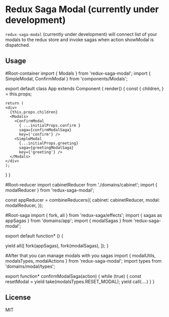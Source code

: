 
# Redux Saga Modal (currently under development)

`redux-saga-modal` (currently under development)
will connect list of your modals to the redux store and invoke sagas when action showModal is dispatched.


## Usage
#Root-container
import { Modals } from 'redux-saga-modal';
import { SimpleModal, ConfirmModal } from 'components/Modals';

export default class App extends Component {
  render() {
    const {
      children,
    } = this.props;

  
    return (
    <div>
      {this.props.children}
      <Modals>
        <ConfirmModal 
          { ...initialProps.confirm }
          saga={confirmModalSaga}
          key={'confirm'} />
        <SimpleModal 
          {...initialProps.greeting}
          saga={greetingModalSaga}
          key={'greeting'} />
      </Modals>
    </div>
    );
  }
}

#Root-reducer
import cabinetReducer from './domains/cabinet';
import { modalReducer } from 'redux-saga-modal';

const appReducer = combineReducers({
  cabinet: cabinetReducer,
  modal: modalReducer,
});

#Root-saga
import { fork, all } from 'redux-saga/effects';
import { sagas as appSagas } from 'domains/app';
import { modalSagas } from 'redux-saga-modal';

export default function* () {
  
  yield all([
    fork(appSagas),
    fork(modalSagas),
  ]);
}

#After that you can manage modals with you sagas
import { modalUtils, modalsTypes, modalActions } from 'redux-saga-modal';
import types from 'domains/modal/types';

export function* confirmModalSaga(action) {
  while (true) {
    const resetModal = yield take(modalsTypes.RESET_MODAL);
    yield call(....)
  }
}

## License

MIT